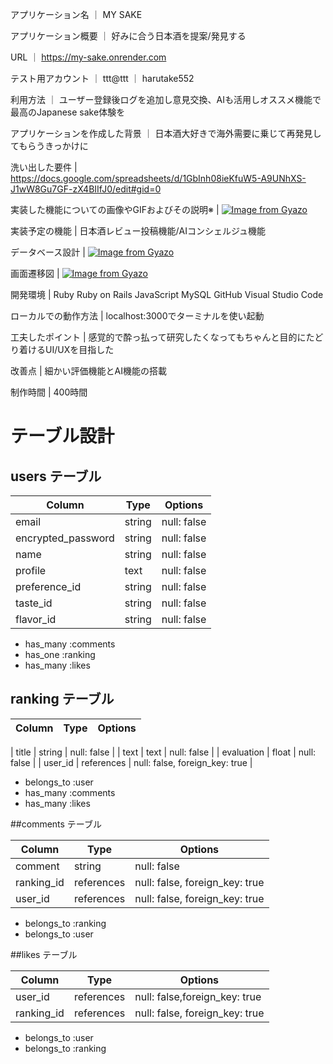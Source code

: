 アプリケーション名    ｜   MY SAKE

アプリケーション概要   ｜  好みに合う日本酒を提案/発見する

URL  ｜    https://my-sake.onrender.com

テスト用アカウント   ｜    ttt@ttt  ｜   harutake552

利用方法        ｜       ユーザー登録後ログを追加し意見交換、AIも活用しオススメ機能で最高のJapanese sake体験を

アプリケーションを作成した背景    ｜    日本酒大好きで海外需要に乗じて再発見してもらうきっかけに

洗い出した要件  |    https://docs.google.com/spreadsheets/d/1GbInh08ieKfuW5-A9UNhXS-J1wW8Gu7GF-zX4BIIfJ0/edit#gid=0



実装した機能についての画像やGIFおよびその説明※  |  [![Image from Gyazo](https://i.gyazo.com/21535aeb6b05cfca56ef9a706b325fcb.gif)](https://gyazo.com/21535aeb6b05cfca56ef9a706b325fcb)



実装予定の機能  |  日本酒レビュー投稿機能/AIコンシェルジュ機能


データベース設計  |  [![Image from Gyazo](https://i.gyazo.com/dc9c257990e7baffe1da7275f3476141.png)](https://gyazo.com/dc9c257990e7baffe1da7275f3476141)



画面遷移図  |    [![Image from Gyazo](https://i.gyazo.com/0c892bda633ccd0c72a48ad8814430f1.png)](https://gyazo.com/0c892bda633ccd0c72a48ad8814430f1)



開発環境  |  Ruby   Ruby on Rails   JavaScript   MySQL   GitHub   Visual Studio Code




ローカルでの動作方法  |  localhost:3000でターミナルを使い起動


工夫したポイント    |     感覚的で酔っ払って研究したくなってもちゃんと目的にたどり着けるUI/UXを目指した


改善点    |        細かい評価機能とAI機能の搭載


制作時間      |         400時間

# テーブル設計

## users テーブル

| Column             | Type   | Options     |
| ------------------ | ------ | ----------- |
| email              | string | null: false |
| encrypted_password | string | null: false |
| name               | string | null: false |
| profile             | text   | null: false |
| preference_id      | string  | null: false |
| taste_id           | string   | null: false |
| flavor_id           | string   | null: false |

- has_many :comments
- has_one  :ranking
- has_many :likes





## ranking テーブル

| Column | Type       | Options                        |
| ------ | ---------- | ------------------------------ |

| title | string | null: false |
| text | text | null: false |
| evaluation | float | null: false |
| user_id  | references | null: false, foreign_key: true |

- belongs_to :user
- has_many :comments
- has_many :likes


##comments  テーブル

| Column | Type       | Options                        |
| ------ | ---------- | ------------------------------ |
| comment | string | null: false |
| ranking_id  | references | null: false, foreign_key: true |
| user_id  | references | null: false, foreign_key: true |


- belongs_to :ranking
- belongs_to :user

##likes テーブル

| Column | Type       | Options                        |
| ------ | ---------- | ------------------------------ |
| user_id | references | null: false,foreign_key: true |
| ranking_id  | references | null: false, foreign_key: true |

- belongs_to :user
- belongs_to :ranking





